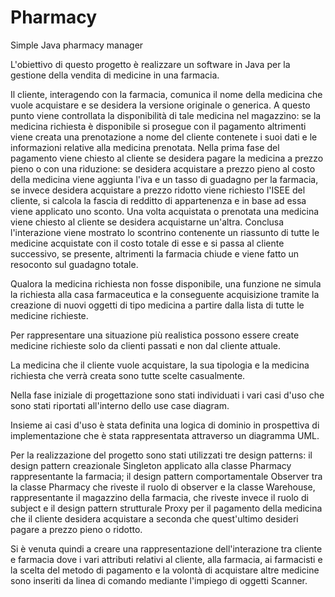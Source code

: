 # Pharmacy
Simple Java pharmacy manager

L'obiettivo di questo progetto è realizzare un software in Java per la gestione della vendita di medicine in una farmacia.

Il cliente, interagendo con la farmacia, comunica il nome della medicina che vuole acquistare e se desidera la versione originale o generica. A questo punto viene controllata la disponibilità di tale medicina nel magazzino: se la medicina richiesta è disponibile si prosegue con il pagamento altrimenti viene creata una prenotazione a nome del cliente contenete i suoi dati e le informazioni relative alla medicina prenotata. Nella prima fase del pagamento viene chiesto al cliente se desidera pagare la medicina a prezzo pieno o con una riduzione: se desidera acquistare a prezzo pieno al costo della medicina viene aggiunta l'iva e un tasso di guadagno per la farmacia, se invece desidera acquistare a prezzo ridotto viene richiesto l'ISEE del cliente, si calcola la fascia di redditto di appartenenza e in base ad essa viene applicato uno sconto. Una volta acquistata o prenotata una medicina viene chiesto al cliente se desidera acquistarne un'altra. Conclusa l'interazione viene mostrato lo scontrino contenente un riassunto di tutte le medicine acquistate con il costo totale di esse e si passa al cliente successivo, se presente, altrimenti la farmacia chiude e viene fatto un resoconto sul guadagno totale.

Qualora la medicina richiesta non fosse disponibile, una funzione ne simula la richiesta alla casa farmaceutica e la conseguente acquisizione tramite la creazione di nuovi oggetti di tipo medicina a partire dalla lista di tutte le medicine richieste.

Per rappresentare una situazione più realistica possono essere create medicine richieste solo da clienti passati e non dal cliente attuale.

La medicina che il cliente vuole acquistare, la sua tipologia e la medicina richiesta che verrà creata sono tutte scelte casualmente.

Nella fase iniziale di progettazione sono stati individuati i vari casi d'uso che sono stati riportati all'interno dello use case diagram.

Insieme ai casi d'uso è stata definita una logica di dominio in prospettiva di implementazione che è stata rappresentata attraverso un diagramma UML.

Per la realizzazione del progetto sono stati utilizzati tre design patterns: il design pattern creazionale Singleton applicato alla classe Pharmacy rappresentante la farmacia; il design pattern comportamentale Observer tra la classe Pharmacy che riveste il ruolo di observer e la classe Warehouse, rappresentante il magazzino della farmacia, che riveste invece il ruolo di subject e il design pattern strutturale Proxy per il pagamento della medicina che il cliente desidera acquistare a seconda che quest'ultimo desideri pagare a prezzo pieno o ridotto.

Si è venuta quindi a creare una rappresentazione dell'interazione tra cliente e farmacia dove i vari attributi relativi al cliente, alla farmacia, ai farmacisti e la scelta del metodo di pagamento e la volontà di acquistare altre medicine sono inseriti da linea di comando mediante l'impiego di oggetti Scanner.
